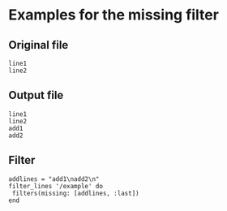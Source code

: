 # Examples for the missing filter

## Original file
````
line1
line2
````

## Output file
````
line1
line2
add1
add2
````

## Filter
````
addlines = "add1\nadd2\n"
filter_lines '/example' do
 filters(missing: [addlines, :last])
end
